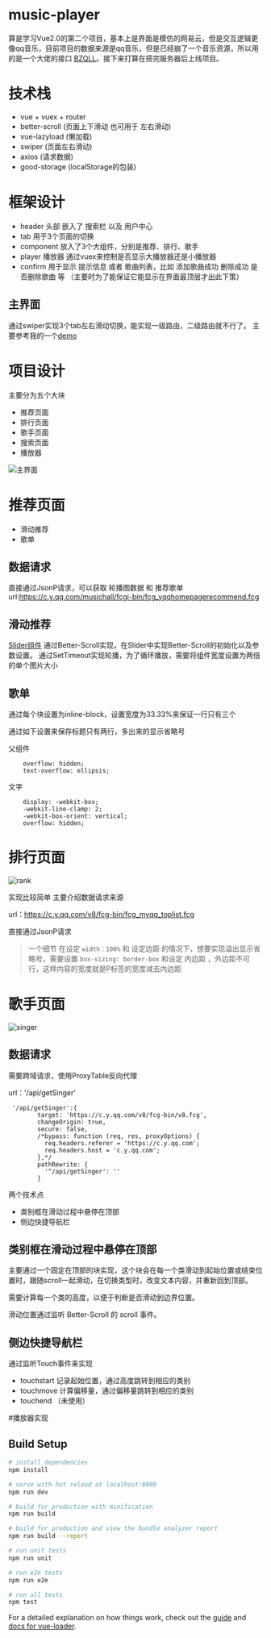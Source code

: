 # music-player 

算是学习Vue2.0的第二个项目，基本上是界面是模仿的网易云，但是交互逻辑更像qq音乐，目前项目的数据来源是qq音乐，但是已经崩了一个音乐资源，所以用的是一个大佬的接口 [BZQLL](https://www.bzqll.com/2018/10/39.html)。接下来打算在搭完服务器后上线项目。

# 技术栈

* vue + vuex + router 
* better-scroll (页面上下滑动 也可用于 左右滑动)
* vue-lazyload (懒加载)
* swiper (页面左右滑动)
* axios (请求数据)
* good-storage (localStorage的包装)




# 框架设计

* header 头部 嵌入了 搜索栏 以及 用户中心
* tab 用于3个页面的切换
* component 放入了3个大组件，分别是推荐、排行、歌手
* player 播放器 通过vuex来控制是否显示大播放器还是小播放器
* confirm 用于显示 提示信息 或者 歌曲列表，比如 添加歌曲成功 删除成功 是否删除歌曲 等 
（主要时为了能保证它能显示在界面最顶层才出此下策）

## 主界面

通过swiper实现3个tab左右滑动切换，能实现一级路由，二级路由就不行了。
主要参考我的一个[demo](https://github.com/zzNire/RouterSwiper/commits/master)


# 项目设计

主要分为五个大块
* 推荐页面
* 排行页面
* 歌手页面
* 搜索页面
* 播放器

![主界面](./readme-picture/main.png)

# 推荐页面
* 滑动推荐
* 歌单

## 数据请求
直接通过JsonP请求，可以获取 轮播图数据 和 推荐歌单
url:https://c.y.qq.com/musichall/fcgi-bin/fcg_yqqhomepagerecommend.fcg

## 滑动推荐

[Slider组件](./src/base/slider/slider.vue) 
通过Better-Scroll实现，在Slider中实现Better-Scroll的初始化以及参数设置。
通过SetTimeout实现轮播，为了循环播放，需要将组件宽度设置为两倍的单个图片大小

## 歌单
通过每个块设置为inline-block，设置宽度为33.33%来保证一行只有三个

通过如下设置来保存标题只有两行，多出来的显示省略号

父组件
```
    overflow: hidden;
    text-overflow: ellipsis;
```
文字
```
    display: -webkit-box;
    -webkit-line-clamp: 2;
    -webkit-box-orient: vertical;
    overflow: hidden;   
```
# 排行页面
![rank](./readme-picture/rank.png)

实现比较简单 主要介绍数据请求来源

url：https://c.y.qq.com/v8/fcg-bin/fcg_myqq_toplist.fcg 

直接通过JsonP请求

>一个细节
在设定 `width：100%` 和 设定边距 的情况下，想要实现溢出显示省略号，需要设置 `box-sizing: border-box` 和设定 内边距 ，外边距不可行，这样内容的宽度就是P标签的宽度减去内边距 

# 歌手页面
![singer](./readme-picture/singer.png)

## 数据请求
需要跨域请求，使用ProxyTable反向代理

url：'/api/getSinger'

```
 '/api/getSinger':{
        target: 'https://c.y.qq.com/v8/fcg-bin/v8.fcg',
        changeOrigin: true,
        secure: false,
        /*bypass: function (req, res, proxyOptions) {
          req.headers.referer = 'https://c.y.qq.com';
          req.headers.host = 'c.y.qq.com';
        },*/
        pathRewrite: {
          '^/api/getSinger': ''
        }
```


两个技术点
* 类别框在滑动过程中悬停在顶部
* 侧边快捷导航栏

## 类别框在滑动过程中悬停在顶部

主要通过一个固定在顶部的块实现，这个块会在每一个类滑动到起始位置或结束位置时，跟随scroll一起滑动，在切换类型时，改变文本内容，并重新回到顶部。

需要计算每一个类的高度，以便于判断是否滑动到边界位置。

滑动位置通过监听 Better-Scroll 的 scroll 事件。

## 侧边快捷导航栏 

通过监听Touch事件来实现
* touchstart 记录起始位置，通过高度跳转到相应的类别
* touchmove 计算偏移量，通过偏移量跳转到相应的类别
* touchend （未使用）



#播放器实现






## Build Setup

``` bash
# install dependencies
npm install

# serve with hot reload at localhost:8080
npm run dev

# build for production with minification
npm run build

# build for production and view the bundle analyzer report
npm run build --report

# run unit tests
npm run unit

# run e2e tests
npm run e2e

# run all tests
npm test
```

For a detailed explanation on how things work, check out the [guide](http://vuejs-templates.github.io/webpack/) and [docs for vue-loader](http://vuejs.github.io/vue-loader).
